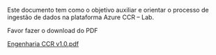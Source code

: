 Este documento tem como o objetivo auxiliar e orientar o processo de ingestão de dados na plataforma Azure CCR – Lab.

Favor fazer o download do PDF

[Engenharia CCR v1.0.pdf](/.attachments/Engenharia%20CCR%20v1.0-167a19d9-ec57-4080-b998-f5a2b0903861.pdf)